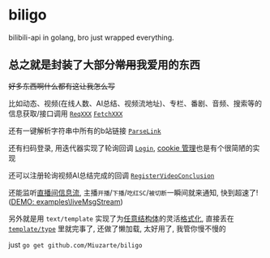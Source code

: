 # biligo

bilibili-api in golang, bro just wrapped everything.

## 总之就是封装了大部分~~常用~~我爱用的东西

~~好多东西啊什么都有这让我怎么写~~

比如动态、视频(在线人数、AI总结、视频流地址)、专栏、番剧、音频、搜索等的信息获取/接口调用 [`ReqXXX`](request.go) [`FetchXXX`](fetch.go)

还有一键解析字符串中所有的b站链接 [`ParseLink`](regexp.go)

还有扫码登录, 用迭代器实现了轮询回调 [`Login`](login.go), [cookie 管理](client.go)也是有个很简陋的实现

还可以注册轮询视频AI总结完成的回调 [`RegisterVideoConclusion`](polling.go)

还能监听[直播间信息流](liveMsgStream.go), 主播`开播`/`下播`/`吃红SC`/`被切断`一瞬间就来通知, 快到超速了! ([DEMO: examples\liveMsgStream](examples\liveMsgStream\liveMsgStream.go))

另外就是用 `text/template` 实现了为[任意结构体](types.go)的灵活[格式化](template.go), 直接丢在 [`template/type`](template/type) 里就完事了, 还做了懒加载, 太好用了, 我管你慢不慢的

just `go get github.com/Miuzarte/biligo`

